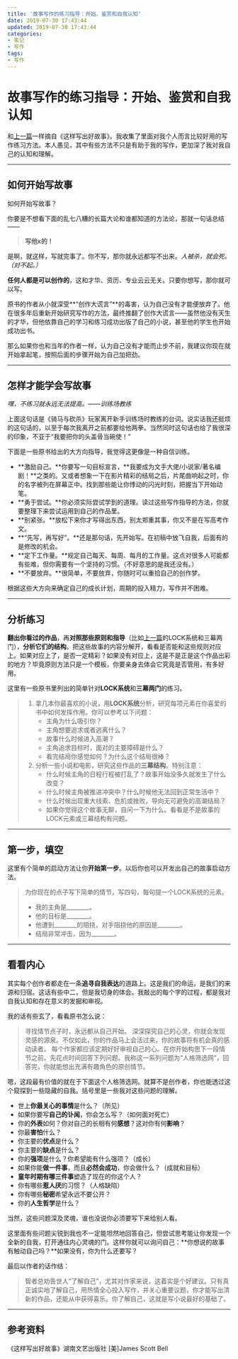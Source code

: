 ```yaml
---
title: '故事写作的练习指导：开始、鉴赏和自我认知'
date: 2019-07-30 17:43:44
updated: 2019-07-30 17:43:44
categories:
- 笔记
- 写作
tags:
- 写作
---
```

# 故事写作的练习指导：开始、鉴赏和自我认知

和[上一篇](https://skmtjun.github.io/2019/07/25/2019-07-25-17-14-22%E5%86%99%E4%BD%9C/)一样摘自《这样写出好故事》。我收集了里面对我个人而言比较好用的写作练习方法。本人愚见，其中有些方法不只是有助于我的写作，更加深了我对我自己的认知和理解。

----
## 如何开始写故事

如何开始写故事？

你要是不想看下面的乱七八糟的长篇大论和谁都知道的方法论，那就一句话总结——
> **写他x的！**

是啊，就这样，写就完事了。你不写，那你就永远都写不出来。*人被杀，就会死。（对不起。）*

**任何人都是可以创作的**，这和才华、资历、专业云云无关。只要你想写，那你就可以写。

原书的作者从小就深受**“创作大谎言”**的毒害，认为自己没有才能便放弃了。他在很多年后重新开始研究写作的方法，最终推翻了创作大谎言——虽然他没有天生的才华，但他依靠自己的学习和练习成功出版了自己的小说，甚至他的学生也开始成功出书。

那么如果你也和当年的作者一样，认为自己没有才能而止步不前，我建议你现在就开始拿起笔，按照后面的步骤开始为自己加把劲。

<!--more-->
----
## 怎样才能学会写故事
*嘿，不练习就永远无法提高。——训练场教练*

上面这句话是《骑马与砍杀》玩家离开新手训练场时教练的台词。说实话我还挺烦的这句话的，以至于每次我离开之前都要给他两拳。当然同时这句话也给了我很深的印象，不亚于“我要把你的头盖骨当碗使！”

下面是一些原书给出的大方向指导，我觉得这更像是一种自信训练。

- **激励自己。**你要写一句目标宣言，**我要成为文手大佬/小说家/著名编剧！**之类的。又或者想象一下在影片精彩的结局之后，片尾曲响起之时，你的名字被列在屏幕正中。找到那些能让你悸动的闪光时刻，把握当下开始动笔。
- **勇于尝试。**你必须实际尝试学到的道理。读过这些写作指导的方法，你就要整理下来尝试运用到自己的作品里。
- **别紧张。**放松下来你才写得出东西，别太郑重其事，你又不是在写高考作文。
- **“先写，再写好”。**还是那句话，先开始写。在初稿中放飞自我，后面有的是修改的机会。
- **定下工作量。**规定自己每天、每周、每月的工作量。这点对很多人可能都有些难，但你需要有一个坚持的习惯。（不好意思的是我还没有。）
- **不要放弃。**很简单，不要放弃，你随时可以重拾自己的创作梦。

根据这些大方向来确定自己的成长计划，周期的投入精力，写作并不困难。

----
## 分析练习

**翻出你看过的作品**，再**对照那些原则和指导**（比如[上一篇](https://skmtjun.github.io/2019/07/25/2019-07-25-17-14-22%E5%86%99%E4%BD%9C/)的LOCK系统和三幕两门），**分析它们的结构**。把这些故事的内容分解开，看看是否能和这些规则对应上。如果对应上了，是否一定精彩？如果没有对应上，这是不是正是这个作品出彩的地方？毕竟原则方法只是一个模板，你要亲身去体会它究竟是否管用，有多好用。

这里有一些原书里列出的简单针对**LOCK系统**和**三幕两门**的练习。
> 1. 拿几本你最喜欢的小说，用**LOCK系统**分析，研究每项元素在你喜爱的书中如何发挥作用。你可以参考以下问题：
>     - 主角为什么吸引你？
>     - 主角想要追求或者逃离什么？
>     - 故事什么时候进入高潮？
>     - 主角追求目标时，面对的主要障碍是什么？
>     - 看完结局你感觉如何？为什么这个结局很棒？
> 2. 分析一些小说和电影，研究这些作品的**三幕结构**。特别注意：
>     - 什么时候主角的日程行程被打乱了？故事开始没多久就发生了什么改变？
>     - 什么时候主角被推进冲突中？什么时候他无法回到正常生活中？
>     - 什么时候出现重大线索、危机或挫败，导向无可避免的高潮结局？
>     - 如果你觉得这个故事无聊，自问一下为什么。看看是不是故事的LOCK元素或三幕结构有问题。

----
## 第一步，填空

这里有个简单的启动方法让你**开始第一步**。以后你也可以开发出自己的故事启动方法。

> 为你现在的点子写下简单的情节，写四句，每句提一个LOCK系统的元素。
> - 我的主角是________。
> - 他的目标是________。
> - 他遭到________的阻挠，对手阻挠他的原因是________。
> - 结局非常冲击，因为________。

----
## 看看内心

其实每个创作者都走在一条**追寻自我表达**的道路上。这是我们的命运，是我们的来源和归宿。这话有些中二，但是我切身的体会。我敲出的每个字的过程，都是我对自我认知和存在意义的发掘和审视。

我的话有些玄了，看看原书怎么说：
> 寻找情节点子时，永远都从自己开始。
> 深深探究自己的心灵，你就会发现灵感的源泉。不仅如此，你的作品马上会活过来，你的故事将有机会真的感动读者。
> 每个作家都应该定期好好审视自己的心。在你开始构思下一段情节之前，先花点时间回答下列问题。我称这一系列问题为“人格筛选网”，回答完，你就能想出充满有趣角色的原创情节。

嗯，这段最有价值的就在于下面这个人格筛选网。就算不是创作者，你也能透过这个窥探到一些隐藏的自我。括号里是一些我对这些问题的理解。
- 世上**你最关心的事情**是什么？（所见）
- 如果你要写**自己的讣闻**，你会怎么写？（如何面对死亡）
- 你的**外表**如何？你对自己的长相有何**感想**？这对你有何**影响**？
- 你最**害怕**什么？
- 你主要的**优点**是什么？
- 你主要的**缺点**是什么？
- 你的**强项**是什么？你希望能有什么强项？（成长）
- 如果你能**做一件事**，而且**必然会成功**，你会做什么？（成就和目标）
- **童年时期有哪三件事**塑造了现在的你这个人？
- 你有哪些**惹人厌**的习惯？（人格缺陷）
- 你有哪些**秘密**希望永远不要公开？
- 你的**人生哲学**是什么？

当然，这些问题深及灵魂，谁也没说你必须要写下来给别人看。

这里面有些问题尖锐到我也不一定能坦然地回答自己，但尝试思考能让你发现一个全新的自我，打开通往内心灵魂的门。这样你就可以询问自己：**你想说的故事有触动自己吗？**如果没有，你为什么还要写？

最后以作者的话作结：
> 智者总劝告世人“了解自己”，尤其对作家来说，这着实是个好建议。只有真正诚实地了解自己，用热情全心投入写作，并关心重要议题，你才能写出清新的作品，还能从中获得喜乐。你了解自己，这就是写小说最好的基础了。

----
## 参考资料

《这样写出好故事》湖南文艺出版社 \[美\]James Scott Bell